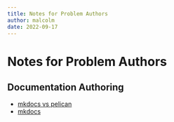 ```yaml
---
title: Notes for Problem Authors
author: malcolm
date: 2022-09-17
---
```


# Notes for Problem Authors

## Documentation Authoring

* [mkdocs vs pelican](mkdocs-vs-pelican.md)
* [mkdocs](mkdocs.md)